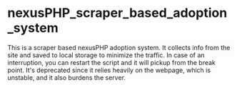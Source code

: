 # nexusPHP_scraper_based_adoption_system
 This is a scraper based nexusPHP adoption system. It collects info from the site and saved to local storage to minimize the traffic. In case of an interruption, you can restart the script and it will pickup from the break point.  It's deprecated since it relies heavily on the webpage, which is unstable, and it also burdens the server.

